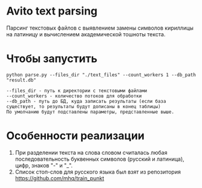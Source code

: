 # Avito text parsing

Парсинг текстовых файлов с выявлением замены символов кириллицы на латиницу и вычислением академической тошноты текста.

# Чтобы запустить

	python parse.py --files_dir "./text_files" --count_workers 1 --db_path "result.db"

    --files_dir - путь к директории с текстовыми файлами
    --count_workers - количество потоков для обработки
    --db_path - путь до БД, куда записать результаты (если база существует, то результаты будут дописаны в конец таблицы)
    По умолчанию будут подставлены параметры, представленные выше.

# Особенности реализации

1. При разделении текста на слова словом считалась любая последовательность буквенных символов (русский и латиница), цифр, знаков "-" и "_".
2. Список стоп-слов для русского языка был взят из репозитория https://github.com/mhq/train_punkt
